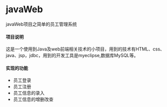 # javaWeb
javaWeb项目之简单的员工管理系统

#### 项目说明

这是一个使用到Java及web前端相关技术的小项目，用到的技术有HTML、css、java、jsp，jdbc，用到的开发工具是myeclipse,数据库MySQL等。

#### 实现的功能

- 员工登录
- 员工注册
- 员工信息的录入
- 员工信息的增删改查
